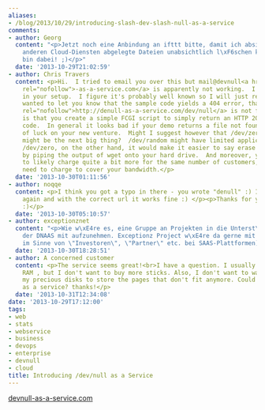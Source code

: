 ```yaml
---
aliases:
- /blog/2013/10/29/introducing-slash-dev-slash-null-as-a-service
comments:
- author: Georg
  content: "<p>Jetzt noch eine Anbindung an ifttt bitte, damit ich absichtlich bei
    anderen Cloud-Diensten abgelegte Dateien unabsichtlich l\xF6schen kann, und ich
    bin dabei! ;)</p>"
  date: '2013-10-29T21:02:59'
- author: Chris Travers
  content: <p>Hi.  I tried to email you over this but mail@devnull<a href="http://-as-a-service.com"
    rel="nofollow">-as-a-service.com</a> is apparently not working.  I found a bug
    in your setup.  I figure it's probably well known so I will just report it here.</p><p>I
    wanted to let you know that the sample code yields a 404 error, that <a href="http://denull-as-a-service.com/dev/null"
    rel="nofollow">http://denull-as-a-service.com/dev/null</a> is not found.</p><p>My recommendation
    is that you create a simple FCGI script to simply return an HTTP 202 ACCPETED
    code.  In general it looks bad if your demo returns a file not found.</p><p>Best
    of luck on your new venture.  Might I suggest however that /dev/zero as a service
    might be the next big thing?  /dev/random might have limited applicability.  With
    /dev/zero, on the other hand, it would make it easier to say erase hard drives
    by piping the output of wget onto your hard drive.  And moreover, you'd be able
    to likely charge quite a bit more for the same number of customers, since you'd
    need to charge to cover your bandwidth.</p>
  date: '2013-10-30T01:11:56'
- author: noqqe
  content: <p>I think you got a typo in there - you wrote "denull" :) I tried once
    again and with the correct url it works fine :) </p><p>Thanks for your wishes
    :)</p>
  date: '2013-10-30T05:10:57'
- author: exceptionznet
  content: "<p>Wie w\xE4re es, eine Gruppe an Projekten in die Unterst\xFCtzerliste
    der DNAAS mit aufzunehmen. Exceptionz Project w\xE4re da gerne mit dabei :). (So
    im Sinne von \"Investoren\", \"Partner\" etc. bei SAAS-Plattformen)...</p>"
  date: '2013-10-30T18:28:51'
- author: A concerned customer
  content: <p>The service seems great!<br>I have a question. I usually run out of
    RAM , but I don't want to buy more sticks. Also, I don't want to waste space on
    my precious disks to store the pages that don't fit anymore. Could you offer swap
    as a service? thanks!</p>
  date: '2013-10-31T12:34:08'
date: '2013-10-29T17:12:00'
tags:
- web
- stats
- webservice
- business
- devops
- enterprise
- devnull
- cloud
title: Introducing /dev/null as a Service
---
```


[devnull-as-a-service.com](http://devnull-as-a-service.com)
